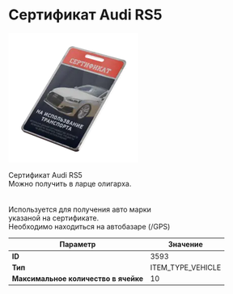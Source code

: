 # Сертификат Audi RS5

![Item Image](../img/3593.webp?raw=true)

Сертификат Audi RS5<br>Можно получить в ларце олигарха.<br><br><br>Используется для получения авто марки <br>указаной на сертификате.<br>Необходимо находиться на автобазаре (/GPS)


| Параметр | Значение |
|----------|----------|
| **ID** | 3593 |
| **Тип** | ITEM_TYPE_VEHICLE |
| **Максимальное количество в ячейке** | 10 |

